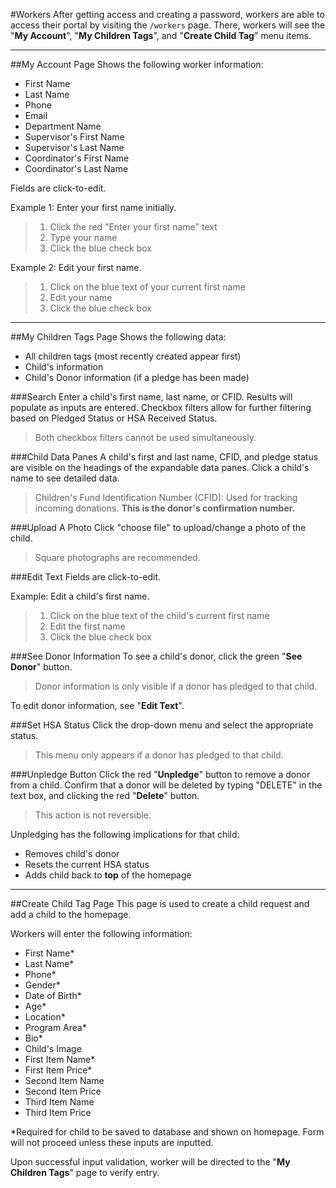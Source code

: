 #Workers
After getting access and creating a password, workers are able to access their portal by visiting the `/workers` page.  There, workers will see the "**My Account**", "**My Children Tags**", and "**Create Child Tag**" menu items.

----------

##My Account Page
Shows the following worker information:
    
- First Name
- Last Name
- Phone
- Email
- Department Name
- Supervisor's First Name
- Supervisor's Last Name
- Coordinator's First Name
- Coordinator's Last Name

Fields are click-to-edit.
    

Example 1: Enter your first name initially.

>  1. Click the red "Enter your first name" text
>  2. Type your name
>  3. Click the blue check box

Example 2: Edit your first name.
 
> 1.  Click on the blue text of your current first name
> 2. Edit your name
> 3. Click the blue check box


----------


##My Children Tags Page
Shows the following data:

- All children tags (most recently created appear first)
- Child's information
- Child's Donor information (if a pledge has been made)

###Search
Enter a child's first name, last name, or CFID.  Results will populate as inputs are entered.  Checkbox filters allow for further filtering based on Pledged Status or HSA Received Status.

>Both checkbox filters cannot be used simultaneously.

###Child Data Panes
A child's first and last name, CFID, and pledge status are visible on the headings of the expandable data panes.  Click a child's name to see detailed data.

>Children's Fund Identification Number (CFID): Used for tracking incoming donations.  **This is the donor's confirmation number.**

###Upload A Photo
Click "choose file" to upload/change a photo of the child.
>Square photographs are recommended.

###Edit Text
Fields are click-to-edit.

Example: Edit a child's first name.
 
> 1. Click on the blue text of the child's current first name
> 2. Edit the first name
> 3. Click the blue check box

###See Donor Information
To see a child's donor, click the green "**See Donor**" button.
>Donor information is only visible if a donor has pledged to that child.  

To edit donor information, see "**Edit Text**".

###Set HSA Status
Click the drop-down menu and select the appropriate status.
>This menu only appears if a donor has pledged to that child.  

###Unpledge Button
Click the red "**Unpledge**" button to remove a donor from a child.  Confirm that a donor will be deleted by typing "DELETE" in the text box, and clicking the red "**Delete**" button.  

>This action is not reversible.

Unpledging has the following implications for that child:

 - Removes child's donor
 - Resets the current HSA status
 - Adds child back to **top** of the homepage


----------


##Create Child Tag Page
This page is used to create a child request and add a child to the homepage.

Workers will enter the following information:

 - First Name*
 - Last Name*
 - Phone*
 - Gender*
 - Date of Birth*
 - Age*
 - Location*
 - Program Area*
 - Bio*
 - Child's Image
 - First Item Name*
 - First Item Price*
 - Second Item Name
 - Second Item Price
 - Third Item Name
 - Third Item Price

*Required for child to be saved to database and shown on homepage.  Form will not proceed unless these inputs are inputted.

Upon successful input validation, worker will be directed to the "**My Children Tags**" page to verify entry.